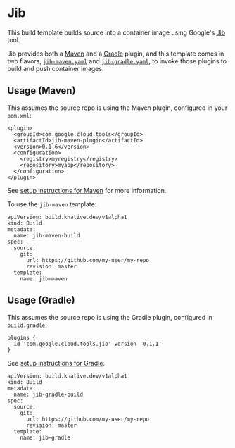 # Jib

This build template builds source into a container image using Google's
[Jib](https://github.com/GoogleContainerTools/jib) tool.

Jib provides both a
[Maven](https://github.com/GoogleContainerTools/jib/tree/master/jib-maven-plugin)
and a
[Gradle](https://github.com/GoogleContainerTools/jib/tree/master/jib-gradle-plugin)
plugin, and this template comes in two flavors,
[`jib-maven.yaml`](./jib-maven.yaml) and [`jib-gradle.yaml`](./jib-gradle.yaml),
to invoke those plugins to build and push container images.

## Usage (Maven)

This assumes the source repo is using the Maven plugin, configured in your
`pom.xml`:

```
<plugin>
  <groupId>com.google.cloud.tools</groupId>
  <artifactId>jib-maven-plugin</artifactId>
  <version>0.1.6</version>
  <configuration>
    <registry>myregistry</registry>
    <repository>myapp</repository>
  </configuration>
</plugin>
```

See [setup instructions for
Maven](https://github.com/GoogleContainerTools/jib/tree/master/jib-maven-plugin#setup)
for more information.

To use the `jib-maven` template:

```
apiVersion: build.knative.dev/v1alpha1
kind: Build
metadata:
  name: jib-maven-build
spec:
  source:
    git:
      url: https://github.com/my-user/my-repo
      revision: master
  template:
    name: jib-maven
```

## Usage (Gradle)

This assumes the source repo is using the Gradle plugin, configured in
`build.gradle`:

```
plugins {
  id 'com.google.cloud.tools.jib' version '0.1.1'
}
```

See [setup instructions for
Gradle](https://github.com/GoogleContainerTools/jib/tree/master/jib-gradle-plugin#setup).

```
apiVersion: build.knative.dev/v1alpha1
kind: Build
metadata:
  name: jib-gradle-build
spec:
  source:
    git:
      url: https://github.com/my-user/my-repo
      revision: master
  template:
    name: jib-gradle
```
